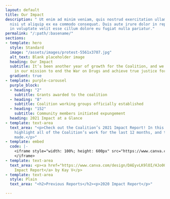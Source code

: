 ```yaml
---
layout: default
title: Our Impact
description: " Ut enim ad minim veniam, quis nostrud exercitation ullamco laboris
  nisi ut aliquip ex ea commodo consequat. Duis aute irure dolor in reprehenderit
  in voluptate velit esse cillum dolore eu fugiat nulla pariatur."
permalink: "/:path/:basename/"
sections:
- template: hero
  style: Standard
  image: "/assets/images/protest-5561x3707.jpg"
  alt_text: Blank placeholder image
  heading: Our Impact
  subtitle: It’s been another year of growth for the Coalition, and we remain steadfast
    in our mission to end the War on Drugs and achieve true justice for our communities.
  gradient: true
- template: purple-carousel
  purple_block:
  - heading: "2"
    subtitle: Grants awarded to the coalition
  - heading: "8"
    subtitle: Coalition working groups officially established
  - heading: "152"
    subtitle: Community members initiated expungement
  heading: 2021 Impact at a Glance
- template: text-area
  text_area: "<p>Check out the Coalition’s 2021 Impact Report! In this report, we
    highlight all of the Coalition’s work for the last 12 months, and the impact we
    made.</p>"
- template: embed
  code: |-
    <iframe style="width: 100%; height: 600px" src="https://www.canva.com/design/DAEyvLK9lOI/HJo00X8beXliHOcKIObjzw/view?embed">
    </iframe>
- template: text-area
  text_area: <p><a href="https://www.canva.com/design/DAEyvLK9lOI/HJo00X8beXliHOcKIObjzw/view">Coalition
    Impact Report</a> by Kay V</p>
- template: text-area
  style: Plain
  text_area: "<h2>Previous Reports</h2><p>2020 Impact Report</p>"

---
```

